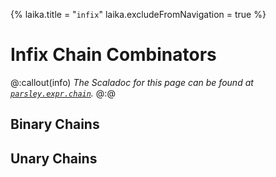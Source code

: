 {%
laika.title = "`infix`"
laika.excludeFromNavigation = true
%}

# Infix Chain Combinators

@:callout(info)
*The Scaladoc for this page can be found at [`parsley.expr.chain`](@:api(parsley.expr.chain$)).*
@:@

## Binary Chains

## Unary Chains
